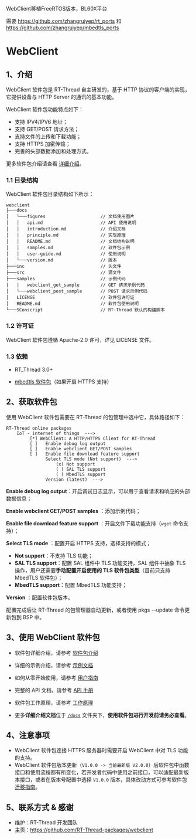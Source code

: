 WebClient移植FreeRTOS版本，BL60X平台

需要 https://github.com/zhangruiyep/rt_ports 和 https://github.com/zhangruiyep/mbedtls_ports 

# WebClient

## 1、介绍

WebClient 软件包是 RT-Thread 自主研发的，基于 HTTP 协议的客户端的实现，它提供设备与 HTTP Server 的通讯的基本功能。

WebClient 软件包功能特点如下：

- 支持 IPV4/IPV6 地址；
- 支持 GET/POST 请求方法；
- 支持文件的上传和下载功能；
- 支持 HTTPS 加密传输；
- 完善的头部数据添加和处理方式。

更多软件包介绍请查看 [详细介绍](docs/introduction.md)。

### 1.1 目录结构

WebClient 软件包目录结构如下所示：

``` 
webclient
├───docs 
│   └───figures                     // 文档使用图片
│   │   api.md                      // API 使用说明
│   │   introduction.md             // 介绍文档
│   │   principle.md                // 实现原理
│   │   README.md                   // 文档结构说明  
│   │   samples.md                  // 软件包示例
│   │   user-guide.md               // 使用说明
│   └───version.md                  // 版本
├───inc                             // 头文件
├───src                             // 源文件				
├───samples                         // 示例代码
|   |   webclient_get_sample        // GET 请求示例代码
│   └───webclient_post_sample       // POST 请求示例代码
│   LICENSE                         // 软件包许可证
│   README.md                       // 软件包使用说明
└───SConscript                      // RT-Thread 默认的构建脚本
```

### 1.2 许可证

WebClient 软件包遵循 Apache-2.0 许可，详见 LICENSE 文件。

### 1.3 依赖

- RT_Thread 3.0+

- [mbedtls 软件包](https://github.com/RT-Thread-packages/mbedtls)（如果开启 HTTPS 支持）

## 2、获取软件包

使用 WebClient 软件包需要在 RT-Thread 的包管理中选中它，具体路径如下：

```
RT-Thread online packages
    IoT - internet of things  --->
         [*] WebClient: A HTTP/HTTPS Client for RT-Thread
         [ ]   Enable debug log output
         [ ]   Enable webclient GET/POST samples
         [ ]   Enable file download feature support
               Select TLS mode (Not support)  --->
                   (x) Not support
                   ( ) SAL TLS support
                   ( ) MbedTLS support
               Version (latest)  --->
```

**Enable debug log output**：开启调试日志显示，可以用于查看请求和响应的头部数据信息；

**Enable webclient GET/POST samples** ：添加示例代码；

**Enable file download feature support** ：开启文件下载功能支持（`wget` 命令支持）；

**Select TLS mode** ：配置开启 HTTPS 支持，选择支持的模式；

- **Not support**：不支持 TLS 功能；
- **SAL TLS support**：配置 SAL 组件中 TLS 功能支持，SAL 组件中抽象 TLS 操作，用户还需要**手动配置开启使用的 TLS 软件包类型**（目前只支持 MbedTLS 软件包）；
- **MbedTLS support**：配置 MbedTLS 功能支持；

**Version** ：配置软件包版本。

配置完成后让 RT-Thread 的包管理器自动更新，或者使用 pkgs --update 命令更新包到 BSP 中。

## 3、使用 WebClient 软件包
- 软件包详细介绍，请参考 [软件包介绍](docs/introduction.md)

- 详细的示例介绍，请参考 [示例文档](docs/samples.md) 

- 如何从零开始使用，请参考 [用户指南](docs/user-guide.md)

- 完整的 API 文档，请参考 [API 手册](docs/api.md)

- 软件包工作原理，请参考 [工作原理](docs/principle.md) 

- 更多**详细介绍文档**位于 [`/docs`](/docs) 文件夹下，**使用软件包进行开发前请务必查看**。

## 4、注意事项

 - WebClient 软件包连接 HTTPS 服务器时需要开启 WebClient 中对 TLS 功能的支持。
 - WebClient 软件包版本更新（`V1.0.0 -> 当前最新版 V2.0.0`）后软件包中函数接口和使用流程都有所变化，若开发者代码中使用之前接口，可以适配最新版本接口，或者在版本号配置中选择 `V1.0.0` 版本，具体改动方式可参考软件包 [迁移指南](docs/migration-guide.md)。


## 5、联系方式 & 感谢

- 维护：RT-Thread 开发团队
- 主页：https://github.com/RT-Thread-packages/webclient
